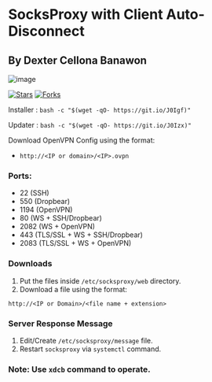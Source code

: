 # SocksProxy with Client Auto-Disconnect
## By Dexter Cellona Banawon

![image](https://user-images.githubusercontent.com/28706220/176683823-3a4ea9a5-beb4-4501-b5d9-9782acd37d02.png)

[![Stars](https://img.shields.io/github/stars/X-DCB/SocksProxy)]()
[![Forks](https://img.shields.io/github/forks/X-DCB/SocksProxy)]()

Installer : `bash -c "$(wget -qO- https://git.io/J0Igf)"`

Updater   : `bash -c "$(wget -qO- https://git.io/J0Izx)"`

Download OpenVPN Config using the format:
  - `http://<IP or domain>/<IP>.ovpn`

### Ports:
  - 22 (SSH)
  - 550 (Dropbear)
  - 1194 (OpenVPN)
  - 80 (WS + SSH/Dropbear)
  - 2082 (WS + OpenVPN)
  - 443 (TLS/SSL + WS + SSH/Dropbear)
  - 2083 (TLS/SSL + WS + OpenVPN)

### Downloads
  1. Put the files inside `/etc/socksproxy/web` directory.
  2. Download a file using the format:

 `http://<IP or Domain>/<file name + extension>`

### Server Response Message
  1. Edit/Create `/etc/socksproxy/message` file.
  2. Restart `socksproxy` via `systemctl` command.

### Note: Use `xdcb` command to operate.
